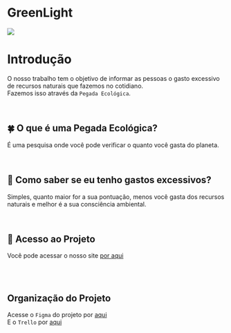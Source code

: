 <h1 style="color: light green;"> GreenLight </h1> 
<img src= "http://img.shields.io/static/v1?label=STATUS&message=EM%20DESENVOLVIMENTO&color=GREEN&style=for-the-badge"/>


# Introdução
O nosso trabalho tem o objetivo de informar as pessoas o gasto excessivo de recursos naturais que fazemos no cotidiano.<br>
Fazemos isso através da `Pegada Ecológica`. 

<br>


## 🍀 O que é uma Pegada Ecológica?
É uma pesquisa onde você pode verificar o quanto você gasta do planeta.

<br>


## :eyes: Como saber se eu tenho gastos excessivos?
Simples, quanto maior for a sua pontuação, menos você gasta dos recursos naturais e melhor é a sua consciência ambiental.

<br>


## :file_folder: Acesso ao Projeto
Você pode acessar o nosso site <a href="https:\\www.greenlight.dev.br" >por aqui</a> 

<br>
<br>

## Organização do Projeto
Acesse o `Figma` do projeto por <a href="https://www.figma.com/file/ij0NqivDM9UKtiuFoNpIYC/pegadaecologicadesign?t=e08EUk75eapSWAQ3-6">aqui</a> <br>
E o `Trello` por <a href="https://trello.com/b/rZaTN4So/todo-greenlight-2023">aqui</a>
